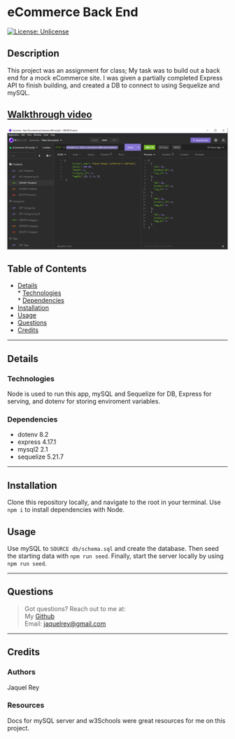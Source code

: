 # eCommerce Back End  
[![License: Unlicense](https://img.shields.io/badge/license-Unlicense-blue.svg)](http://unlicense.org/)  
## Description  
This project was an assignment for class; My task was to build out a back end for a mock eCommerce site. I was given a partially completed Express API to finish building, and created a DB to connect to using Sequelize and mySQL.

## [Walkthrough video](https://watch.screencastify.com/v/lfARg4JkxEwvjn3SzrYE)
![screenshot of insomnia demo](insomnia_screenshot.PNG)


## Table of Contents  
* [Details](#details)  
       * [Technologies](#technologies)  
       * [Dependencies](#dependencies)  
* [Installation](#installation)  
* [Usage](#usage)  
* [Questions](#questions)  
* [Credits](#credits)  
----  
## Details  
### Technologies  
Node is used to run this app, mySQL and Sequelize for DB, Express for serving, and dotenv for storing enviroment variables.  
### Dependencies  

  * dotenv 8.2 
  * express 4.17.1    
  * mysql2 2.1
  * sequelize 5.21.7  
  
----  
    
## Installation  
Clone this repository locally, and navigate to the root in your terminal. Use ```npm i``` to install dependencies with Node. 
## Usage  
Use mySQL to ```SOURCE db/schema.sql``` and create the database. Then seed the starting data with ```npm run seed```. Finally, start the server locally by using ```npm run seed```.   
  
----  
  ## Questions  
  
>Got questions? Reach out to me at:  
>My [Github](https://github.com/JaquelRey)  
>Email: [jaquelrey@gmail.com](mailto:jaquelrey@gmail.com)  
  
----  
  ## Credits  
### Authors  
Jaquel Rey  
### Resources  
Docs for mySQL server and w3Schools were great resources for me on this project.  
